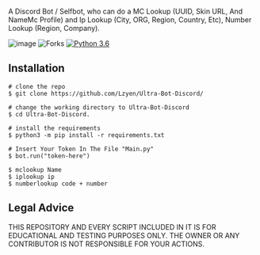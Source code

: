 
  <br>
  <span>A Discord Bot / Selfbot, who can do a MC Lookup (UUID, Skin URL, And NameMc Profile) and Ip Lookup (City, ORG, Region, Country, Etc), Number Lookup (Region, Company).</span>
  <br>
  
![image](https://img.shields.io/github/stars/Lzyen/Ultra-Bot-Discord)
 ![Forks](https://img.shields.io/github/forks/Lzyen/Ultra-Bot-Discord)
 [![Python 3.6](https://img.shields.io/badge/python-3.6-blue.svg)](https://www.python.org/downloads/release/python-360/)

## Installation

```console
# clone the repo
$ git clone https://github.com/Lzyen/Ultra-Bot-Discord/

# change the working directory to Ultra-Bot-Discord
$ cd Ultra-Bot-Discord.

# install the requirements
$ python3 -m pip install -r requirements.txt

# Insert Your Token In The File "Main.py"
$ bot.run("token-here")

$ mclookup Name
$ iplookup ip
$ numberlookup code + number

```
## Legal Advice
THIS REPOSITORY AND EVERY SCRIPT INCLUDED IN IT IS FOR EDUCATIONAL 
AND TESTING PURPOSES ONLY. THE OWNER OR ANY CONTRIBUTOR IS NOT RESPONSIBLE
FOR YOUR ACTIONS.
